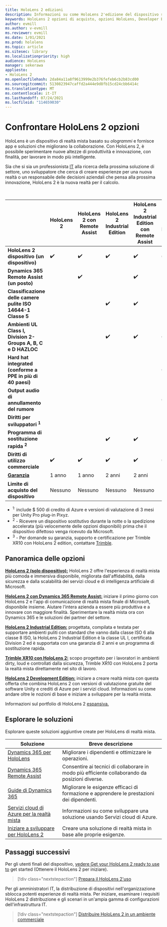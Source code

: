 ```yaml
---
title: HoloLens 2 edizioni
description: Informazioni su come HoloLens 2'edizione del dispositivo sia la stessa o diversa e cosa fare dopo aver selezionato una delle proprie.
keywords: HoloLens 2 opzioni di acquisto, opzioni HoloLens, Developer Edition
author: evmill
ms.author: v-evmill
ms.reviewer: evmill
ms.date: 1/01/2021
ms.prod: hololens
ms.topic: article
ms.sitesec: library
ms.localizationpriority: high
audience: HoloLens
manager: sekerawa
appliesto:
- HoloLens 2
ms.openlocfilehash: 2da84a11a8f9613999e2b376fefeb6cb2b83cd00
ms.sourcegitcommit: 5130823947caffd2a444e9d8fb15cd24cbb6414c
ms.translationtype: MT
ms.contentlocale: it-IT
ms.lasthandoff: 07/24/2021
ms.locfileid: "114659030"
---
```

# <a name="compare-hololens-2-options"></a>Confrontare HoloLens 2 opzioni

HoloLens è un dispositivo di realtà mista basato su *ologrammi* e fornisce app e soluzioni che migliorano la collaborazione. Con HoloLens 2, è possibile sperimentare nuove altezze di produttività e innovazione, con finalità, per lavorare in modo più intelligente.

Sia che si sia un professionista [IT](https://www.microsoft.com/hololens/apps) alla ricerca della prossima soluzione di [](https://www.microsoft.com/hololens/apps) settore, uno sviluppatore che cerca di creare esperienze per una nuova realtà o un responsabile delle decisioni aziendali che pensa alla prossima innovazione, HoloLens 2 è la nuova realtà per il calcolo. [](https://www.microsoft.com/hololens/developers)

<br>

|                                                      | HoloLens 2 | HoloLens 2 con Remote Assist | HoloLens 2 Industrial Edition | HoloLens 2 Industrial Edition con Remote Assist | Trimble XR10 con HoloLens 2 | HoloLens 2 Edizione di sviluppo |
|------------------------------------------------------|------------|-------------------------------|-------------------------------|--------------------------------------------------|------------------------------|--------------------------------|
| **HoloLens 2 dispositivo (un dispositivo)**                       |      ✔️     |               ✔️               |               ✔️               |                         ✔️                        |               ✔️              |                ✔️               |
| **Dynamics 365 Remote Assist (un posto)**                |            |               ✔️               |                               |                         ✔️                        |                              |                                |
| **Classificazione delle camere pulite ISO 14644-1 Classe 5**           |            |                               |               ✔️               |                         ✔️                        |                              |                                |
| **Ambienti UL Class I, Division 2-Groups A, B, C e D HAZLOC**                     |            |                               |               ✔️               |                         ✔️                        |               ✔️              |                                |
| **Hard hat integrated (conforme a PPE in più di 40 paesi)** |            |                               |                               |                                                  |               ✔️              |                                |
| **Output audio di annullamento del rumore**                        |            |                               |                               |                                                  |               ✔️              |                                |
| **Diritti per sviluppatori <sup>1</sup>**                             |            |                               |                               |                                                  |                              |                ✔️               |
| **Programma di sostituzione rapida <sup>2</sup>**                          |            |                               |               ✔️               |                         ✔️                        |                              |                                |
| **Diritti di utilizzo commerciale**                                |      ✔️     |               ✔️               |               ✔️               |                         ✔️                        |               ✔️              |                                |
| [**Garanzia**](hololens2-hardware.md#warranty-information)                                             |   1 anno   |             1 anno            |             2 anni            |                      2 anni                      |            1 anno <sup>3</sup>            |             1 anno             |
| **Limite di acquisto del dispositivo**                                |    Nessuno    |              Nessuno             |              Nessuno             |                       Nessuno                       |             Nessuno             |       Uno per transazione      |

- <sup>1:</sup> include $ 500 di credito di Azure e versioni di valutazione di 3 mesi per Unity Pro plug-in Pixyz.
- <sup>2</sup> - Ricevere un dispositivo sostitutivo durante la notte o la spedizione accelerata (più velocemente delle opzioni disponibili) prima che il dispositivo difettoso venga ricevuto da Microsoft.
- <sup>3</sup> - Per domande su garanzia, supporto e certificazione per Trimble XR10 con HoloLens 2 edition, contattare [Trimble](https://fieldtech.trimble.com/en/contact-support).


## <a name="options-overview"></a>Panoramica delle opzioni

**[HoloLens 2 (solo dispositivo):](hololens2-options-device-only.md)** HoloLens 2 offre l'esperienza di realtà mista più comoda e immersiva disponibile, migliorata dall'affidabilità, dalla sicurezza e dalla scalabilità dei servizi cloud e di intelligenza artificiale di Microsoft.

**[HoloLens 2 con Dynamics 365 Remote Assist:](hololens2-options-remote-assist.md)** iniziare il primo giorno con HoloLens 2 e l'app di comunicazione di realtà mista finale di Microsoft, disponibile insieme. Aiutare l'intera azienda a essere più produttiva e a innovare con maggiore finalità. Sperimentare la realtà mista ora con Dynamics 365 e le soluzioni dei partner del settore.

**[HoloLens 2 Industrial Edition:](hololens2-options-industrial-edition.md)** progettata, compilata e testata per supportare ambienti puliti con standard che vanno dalla classe ISO 6 alla classe 8 ISO, la HoloLens 2 Industrial Edition è la classe UL I, certificata Division 2 ed è supportata con una garanzia di 2 anni e un programma di sostituzione rapida.

**[Trimble XR10 con HoloLens 2:](hololens2-options-trimble-xr10-edition.md)** scopo progettato per i lavoratori in ambienti dirty, loud e controllati dalla sicurezza, Trimble XR10 con HoloLens 2 porta la realtà mista direttamente nel sito di lavoro.

**[HoloLens 2 Development Edition:](hololens2-options-dev-edition.md)** iniziare a creare realtà mista con questa offerta che combina HoloLens 2 con versioni di valutazione gratuite del software Unity e crediti di Azure per i servizi cloud. Informazioni su come andare oltre le nozioni di base e iniziare a sviluppare per la realtà mista.

Informazioni sul portfolio di HoloLens 2 [espansiva.](https://www.microsoft.com/hololens/buy)

## <a name="explore-solutions"></a>Esplorare le soluzioni

Esplorare queste soluzioni aggiuntive create per HoloLens di realtà mista.

| Soluzione | Breve descrizione                                                                                |
|----------|---------------------------------------------------------------------------------------------------|
| [Dynamics 365 per HoloLens](https://www.microsoft.com//hololens/apps)          | Migliorare i dipendenti e ottimizzare le operazioni.                                                        |
| [Dynamics 365 Remote Assist](https://dynamics.microsoft.com/mixed-reality/remote-assist/)          | Consentire ai tecnici di collaborare in modo più efficiente collaborando da posizioni diverse. |
|   [Guide di Dynamics 365](https://dynamics.microsoft.com/mixed-reality/guides/)        | Migliorare le esigenze efficaci di formazione e apprendere le prestazioni dei dipendenti.                          |
|  [Servizi cloud di Azure per la realtà mista](/windows/mixed-reality/develop/mixed-reality-cloud-services#:~:text=Mixed%20Reality%20services%20Mixed%20Reality%20cloud%20services%20like,all%20in%20the%20context%20of%20your%20users%E2%80%99%20environments)         | Informazioni su come sviluppare una soluzione usando Servizi cloud di Azure.                                       |
|  [Iniziare a sviluppare per HoloLens 2](/windows/mixed-reality/develop/development?tabs=unity)         | Creare una soluzione di realtà mista in base alle proprie esigenze.                                                 |

## <a name="next-steps"></a>Passaggi successivi

Per gli utenti finali del dispositivo, [vedere Get your HoloLens 2 ready to use to](hololens2-setup.md) get started (Ottenere il HoloLens 2 per iniziare).

> [!div class="nextstepaction"]
> [Prepara il HoloLens 2'uso](hololens2-setup.md)

Per gli amministratori IT, la distribuzione di dispositivi nell'organizzazione sblocca potenti esperienze di realtà mista. Per iniziare, esaminare i requisiti HoloLens 2 distribuzione e gli scenari in un'ampia gamma di configurazioni dell'infrastruttura IT.

> [!div class="nextstepaction"]
> [Distribuire HoloLens 2 in un ambiente commerciale](hololens-requirements.md)
